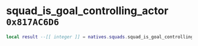 # squad_is_goal_controlling_actor `0x817AC6D6`

```lua
local result --[[ integer ]] = natives.squads.squad_is_goal_controlling_actor(_unk0 --[[ integer ]], _unk1 --[[ integer ]], _unk2 --[[ integer ]])
```